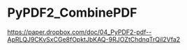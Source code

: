 # PyPDF2_CombinePDF

https://paper.dropbox.com/doc/04_PyPDF2-pdf--ApRLQJ9CKvSxCGe8fOpktJbKAQ-9RJOZtChdnqTrQiI2Vfa2
